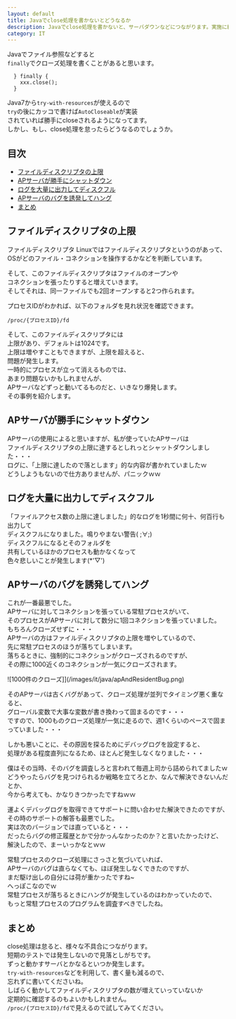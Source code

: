 ```yaml
---
layout: default
title: Javaでclose処理を書かないとどうなるか
description: Javaでclose処理を書かないと、サーバダウンなどにつながります。実施に経験した事象を紹介します。
category: IT
---
```


Javaでファイル参照などすると  
`finally`でクローズ処理を書くことがあると思います。

```
  } finally {
    xxx.close();
  }
```
Java7から`try-with-resources`が使えるので  
`try`の後にカッコで書けば`AutoCloseable`が実装  
されていれば勝手にcloseされるようになってます。  
しかし、もし、close処理を怠ったらどうなるのでしょうか。

## 目次

- [ファイルディスクリプタの上限](#anchor1)  
- [APサーバが勝手にシャットダウン](#anchor2)  
- [ログを大量に出力してディスクフル](#anchor3)  
- [APサーバのバグを誘発してハング](#anchor4)  
- [まとめ](#anchor5)

<a id="anchor1"></a>

## ファイルディスクリプタの上限
ファイルディスクリプタ
Linuxではファイルディスクリプタというのがあって、  
OSがどのファイル・コネクションを操作するかなどを判断しています。

そして、このファイルディスクリプタはファイルのオープンや  
コネクションを張ったりすると増えていきます。  
そしてそれは、同一ファイルでも2回オープンすると2つ作られます。

プロセスIDがわかれば、以下のフォルダを見れ状況を確認できます。

`/proc/{プロセスID}/fd`

そして、このファイルディスクリプタには  
上限があり、デフォルトは1024です。  
上限は増やすこともできますが、上限を超えると、  
問題が発生します。  
一時的にプロセスが立って消えるものでは、  
あまり問題ないかもしれませんが、  
APサーバなどずっと動いてるものだと、いきなり爆発します。  
その事例を紹介します。

<a id="anchor2"></a>

## APサーバが勝手にシャットダウン

APサーバの使用によると思いますが、私が使っていたAPサーバは  
ファイルディスクリプタの上限に達するとしれっとシャットダウンしました・・・  
ログに、「上限に達したので落とします」的な内容が書かれていましたｗ  
どうしようもないので仕方ありませんが、パニックｗｗ

<a id="anchor3"></a>

## ログを大量に出力してディスクフル

「ファイルアクセス数の上限に達しました」的なログを1秒間に何十、何百行も出力して  
ディスクフルになりました。鳴りやまない警告( ;∀;)  
ディスクフルになるとそのフォルダを  
共有しているほかのプロセスも動かなくなって  
色々悲しいことが発生します(*'▽')

<a id="anchor4"></a>

## APサーバのバグを誘発してハング

これが一番最悪でした。  
APサーバに対してコネクションを張っている常駐プロセスがいて、  
そのプロセスがAPサーバに対して数分に1回コネクションを張っていました。  
もちろんクローズせずに・・・  
APサーバの方はファイルディスクリプタの上限を増やしているので、  
先に常駐プロセスのほうが落ちてしまいます。  
落ちるときに、強制的にコネクションがクローズされるのですが、  
その際に1000近くのコネクションが一気にクローズされます。  

![1000件のクローズ]](/images/it/java/apAndResidentBug.png)

そのAPサーバは古くバグがあって、クローズ処理が並列でタイミング悪く重なると、  
グローバル変数で大事な変数が書き換わって固まるのです・・・  
ですので、1000ものクローズ処理が一気に走るので、週1くらいのペースで固まっていました・・・  

しかも悪いことに、その原因を探るためにデバッグログを設定すると、  
処理がある程度直列になるため、ほとんど発生しなくなりました・・・  

僕はその当時、そのバグを調査しろと言われて毎週上司から詰められてましたｗ  
どうやったらバグを見つけられるか戦略を立てろとか、なんで解決できないんだとか、  
今から考えても、かなりきつかったですねｗｗ

運よくデバッグログを取得できてサポートに問い合わせた解決できたのですが、  
その時のサポートの解答も最悪でした。  
実は次のバージョンでは直っていると・・・  
だったらバグの修正履歴とかで分かっんなかったのか？と言いたかったけど、  
解決したので、まーいっかなとｗｗ


常駐プロセスのクローズ処理にさっさと気づいていれば、  
APサーバのバグは直らなくても、ほぼ発生しなくできたのですが、  
まだ駆け出しの自分には荷が重かったですね~  
へっぽこなのでｗ  
常駐プロセスが落ちるときにハングが発生しているのはわかっていたので、  
もっと常駐プロセスのプログラムを調査すべきでしたね。

<a id="anchor5"></a>

## まとめ

close処理は怠ると、様々な不具合につながります。  
短期のテストでは発生しないので見落としがちです。  
ずっと動かすサーバとかなるといつか発生します。  
`try-with-resources`などを利用して、書く量も減るので、  
忘れずに書いてくださいね。  
しばらく動かしてファイルディスクリプタの数が増えていっていないか  
定期的に確認するのもよいかもしれません。  
`/proc/{プロセスID}/fd`で見えるので試してみてください。